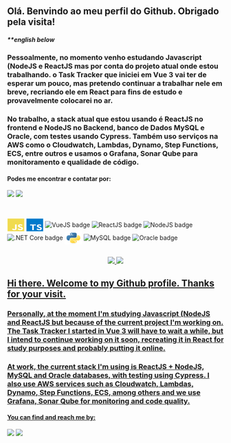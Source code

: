 ## Olá. Benvindo ao meu perfil do Github. Obrigado pela visita!
##### **english below

### Pessoalmente, no momento venho estudando Javascript (NodeJS e ReactJS mas por conta do projeto atual onde estou trabalhando. o Task Tracker que iniciei em Vue 3 vai ter de esperar um pouco, mas pretendo continuar a trabalhar nele em breve, recriando ele em React para fins de estudo e provavelmente colocarei no ar.

### No trabalho, a stack atual que estou usando é ReactJS no frontend e NodeJS no Backend, banco de Dados MySQL e Oracle, com testes usando Cypress. Também uso serviços na AWS como o Cloudwatch, Lambdas, Dynamo, Step Functions, ECS, entre outros e usamos o Grafana, Sonar Qube para monitoramento e qualidade de código.

#### Podes me encontrar e contatar por:

<div> 
  <a href="https://www.linkedin.com/in/jonathan-babo" target="_blank"><img src="https://img.shields.io/badge/-LinkedIn-%230077B5?style=for-the-badge&logo=linkedin&logoColor=white" target="_blank"></a>
  <a href="mailto:jbabo@protonmail.com" target="_blank"><img src="https://img.shields.io/badge/ProtonMail-8B89CC?style=for-the-badge&logo=protonmail&logoColor=white" target="_blank"></a>
</div>

##

<div style="display: inline_block"><br>
  <img align="center" alt="Javascript badge" height="30" width="40" src="https://raw.githubusercontent.com/devicons/devicon/master/icons/javascript/javascript-plain.svg">
  <img align="center" alt="Typescript badge" height="30" width="40" src="https://raw.githubusercontent.com/devicons/devicon/master/icons/typescript/typescript-plain.svg">
  <img align="center" alt="VueJS badge" height="30" width="40" src="https://cdn.jsdelivr.net/gh/devicons/devicon/icons/vuejs/vuejs-original.svg">
  <img align="center" alt="ReactJS badge" height="30" width="40" src="https://cdn.jsdelivr.net/gh/devicons/devicon/icons/react/react-original.svg">
  <img align="center" alt="NodeJS badge" height="40" width="50" src="https://cdn.jsdelivr.net/gh/devicons/devicon/icons/nodejs/nodejs-original-wordmark.svg">
  <img align="center" alt=".NET Core badge" height="30" width="40" src="https://cdn.jsdelivr.net/gh/devicons/devicon/icons/dotnetcore/dotnetcore-original.svg">
  <img align="center" alt="Rafa-Python" height="30" width="40" src="https://raw.githubusercontent.com/devicons/devicon/master/icons/python/python-original.svg">
  <img align="center" alt="MySQL badge" height="30" width="40" src="https://cdn.jsdelivr.net/gh/devicons/devicon/icons/mysql/mysql-plain-wordmark.svg">
  <img align="center" alt="Oracle badge" height="40" width="50" src="https://cdn.jsdelivr.net/gh/devicons/devicon/icons/oracle/oracle-original.svg">
</div>

##

<div align="center">
  <a href="https://github.com/jcbabo">
  <img height="200em" src="https://github-readme-stats.vercel.app/api?username=jcbabo&PAT_1&show_icons=true&theme=vue-dark&include_all_commits=true&count_private=true"/>
  <img height="200em" src="https://github-readme-stats.vercel.app/api/top-langs/?username=jcbabo&PAT_1&layout=compact&theme=vue-dark"/>
</div>

## Hi there. Welcome to my Github profile. Thanks for your visit.

### Personally, at the moment I'm studying Javascript (NodeJS and ReactJS but because of the current project I'm working on. The Task Tracker I started in Vue 3 will have to wait a while, but I intend to continue working on it soon, recreating it in React for study purposes and probably putting it online.

### At work, the current stack I'm using is ReactJS + NodeJS, MySQL and Oracle databases, with testing using Cypress. I also use AWS services such as Cloudwatch, Lambdas, Dynamo, Step Functions, ECS, among others and we use Grafana, Sonar Qube for monitoring and code quality.

#### You can find and reach me by:

<div> 
  <a href="https://www.linkedin.com/in/jonathan-babo" target="_blank"><img src="https://img.shields.io/badge/-LinkedIn-%230077B5?style=for-the-badge&logo=linkedin&logoColor=white" target="_blank"></a>
  <a href="mailto:jbabo@protonmail.com" target="_blank"><img src="https://img.shields.io/badge/ProtonMail-8B89CC?style=for-the-badge&logo=protonmail&logoColor=white" target="_blank"></a>
</div>

